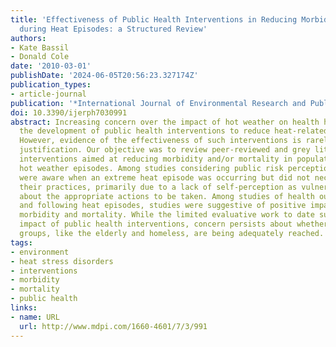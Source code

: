 ```yaml
---
title: 'Effectiveness of Public Health Interventions in Reducing Morbidity and Mortality
  during Heat Episodes: a Structured Review'
authors:
- Kate Bassil
- Donald Cole
date: '2010-03-01'
publishDate: '2024-06-05T20:56:23.327174Z'
publication_types:
- article-journal
publication: '*International Journal of Environmental Research and Public Health*'
doi: 10.3390/ijerph7030991
abstract: Increasing concern over the impact of hot weather on health has fostered
  the development of public health interventions to reduce heat-related health impacts.
  However, evidence of the effectiveness of such interventions is rarely cited for
  justification. Our objective was to review peer-reviewed and grey literature evaluating
  interventions aimed at reducing morbidity and/or mortality in populations during
  hot weather episodes. Among studies considering public risk perceptions, most respondents
  were aware when an extreme heat episode was occurring but did not necessarily change
  their practices, primarily due to a lack of self-perception as vulnerable and confusion
  about the appropriate actions to be taken. Among studies of health outcomes during
  and following heat episodes, studies were suggestive of positive impacts in reducing
  morbidity and mortality. While the limited evaluative work to date suggests a positive
  impact of public health interventions, concern persists about whether the most vulnerable
  groups, like the elderly and homeless, are being adequately reached.
tags:
- environment
- heat stress disorders
- interventions
- morbidity
- mortality
- public health
links:
- name: URL
  url: http://www.mdpi.com/1660-4601/7/3/991
---
```

